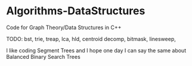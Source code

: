 # Algorithms-DataStructures
Code for Graph Theory/Data Structures in C++

TODO:
bst, 
trie,
treap,
lca,
hld,
centroid decomp,
bitmask,
linesweep,


I like coding Segment Trees and I hope one day I can say the same about Balanced Binary Search Trees
